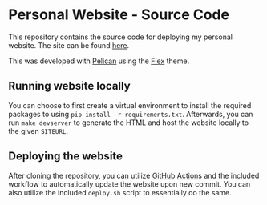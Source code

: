 # Personal Website - Source Code

This repository contains the source code for deploying my personal website. The site can be found [here](https://sushimon.github.io).

This was developed with [Pelican](http://docs.getpelican.com/en/stable/) using the [Flex](https://github.com/alexandrevicenzi/Flex) theme.


## Running website locally

You can choose to first create a virtual environment to install the required packages to using ```pip install -r requirements.txt```. Afterwards, you can run ```make devserver``` to generate the HTML and host the website locally to the given `SITEURL`.


## Deploying the website

After cloning the repository, you can utilize [GitHub Actions](https://github.com/features/actions) and the included workflow to automatically update the website upon new commit. You can also utilize the included `deploy.sh` script to essentially do the same. 